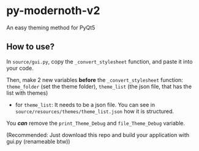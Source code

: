 # py-modernoth-v2

An easy theming method for PyQt5

## How to use?
In `source/gui.py`, copy the `_convert_stylesheet` function, and paste it into your code.

Then, make 2 new variables **before** the `_convert_stylesheet` function: `theme_folder` (set the theme folder), `theme_list` (the json file, that has the list with themes)
  - for `theme_list`: It needs to be a json file. You can see in `source/resources/themes/theme_list.json` how it is structured.

You ___can___ remove the `print_Theme_Debug` and `file_Theme_Debug` variable.

(Recommended: Just download this repo and build your application with gui.py (renameable btw))
